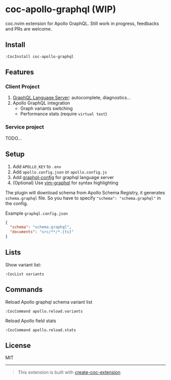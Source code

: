 # coc-apollo-graphql (WIP)

coc.nvim extension for Apollo GraphQL. Still work in progress, feedbacks and PRs are welcome.

## Install

`:CocInstall coc-apollo-graphql`

## Features
### Client Project
1. [GraphQL Language Server](https://github.com/graphql/graphiql/blob/main/packages/graphql-language-service-server/README.md): autocomplete, diagnostics...
2. Apollo GraphQL integration
    - Graph variants switching
    - Performance stats (require `virtual text`)

### Service project
TODO...

## Setup
1. Add `APOLLO_KEY` to `.env`
2. Add `apollo.config.json` or `apollo.config.js`
2. Add [graphql-config](https://github.com/kamilkisiela/graphql-config) for graphql language server
3. (Optional) Use [vim-graphql](https://github.com/jparise/vim-graphql) for syntax highlighting

The plugin will download schema from Apollo Schema Registry, it generates `schema.graphql` file. So you have to specify `"schema": "schema.graphql"` in the config.

Example `graphql.config.json`
```json
{
  "schema": "schema.graphql",
  "documents": "src/**/*.{ts}"
}
```

## Lists

Show variant list: 
```
:CocList variants
```

## Commands
Reload Apollo graphql schema variant list
```
:CocCommand apollo.reload.variants
```

Reload Apollo field stats
```
:CocCommand apollo.reload.stats
```
## License

MIT

---

> This extension is built with [create-coc-extension](https://github.com/fannheyward/create-coc-extension)
